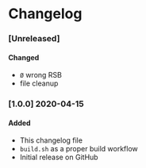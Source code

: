 # Changelog

### [Unreleased]
#### Changed
- ```Ø``` wrong RSB
- file cleanup

### [1.0.0] 2020-04-15
#### Added
- This changelog file
- ```build.sh``` as a proper build workflow
- Initial release on GitHub
